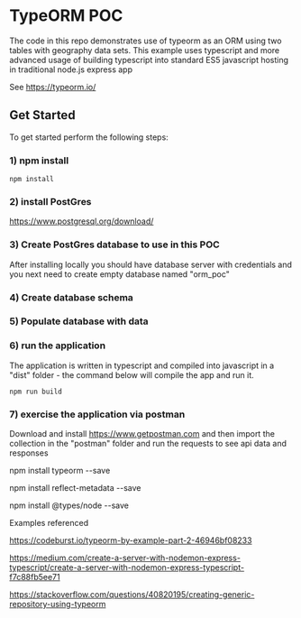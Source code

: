 # TypeORM POC

The code in this repo demonstrates use of typeorm as an ORM using two tables with geography data sets. This example uses typescript and more advanced usage of building typescript into standard ES5 javascript hosting in traditional node.js express app

See https://typeorm.io/

## Get Started

To get started perform the following steps:

### 1) npm install

```npm install```

### 2) install PostGres 

https://www.postgresql.org/download/

### 3) Create PostGres database to use in this POC

After installing locally you should have database server with credentials and you next need to create empty database named "orm_poc"

### 4) Create database schema 


### 5) Populate database with data 


### 6) run the application

The application is written in typescript and compiled into javascript in a "dist" folder - the command below will compile the app and run it.

```npm run build```

### 7) exercise the application via postman

Download and install https://www.getpostman.com and then import the collection in the "postman" folder and run the requests to see api data and responses

npm install typeorm --save 

npm install reflect-metadata --save

npm install @types/node --save

Examples referenced

https://codeburst.io/typeorm-by-example-part-2-46946bf08233

https://medium.com/create-a-server-with-nodemon-express-typescript/create-a-server-with-nodemon-express-typescript-f7c88fb5ee71

https://stackoverflow.com/questions/40820195/creating-generic-repository-using-typeorm

